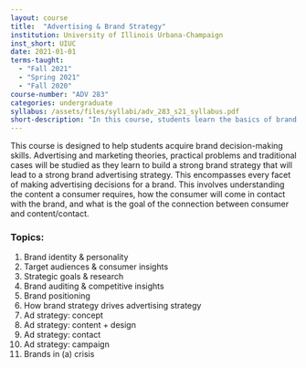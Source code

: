 ```yaml
---
layout: course
title:  "Advertising & Brand Strategy"
institution: University of Illinois Urbana-Champaign
inst_short: UIUC
date: 2021-01-01
terms-taught: 
  - "Fall 2021"
  - "Spring 2021"
  - "Fall 2020"
course-number: "ADV 283"
categories: undergraduate
syllabus: /assets/files/syllabi/adv_283_s21_syllabus.pdf
short-description: "In this course, students learn the basics of brand identity and brand strategy, with a focus on advertising concepts, design, content, implementation, and analysis."
---
```


This course is designed to help students acquire brand decision-making skills. Advertising and marketing theories, practical problems and traditional cases will be studied as they learn to build a strong brand strategy that will lead to a strong brand advertising strategy. This encompasses every facet of making advertising decisions for a brand. This involves understanding the content a consumer requires, how the consumer will come in contact with the brand, and what is the goal of the connection between consumer and content/contact.

### Topics:

1. Brand identity & personality
2. Target audiences & consumer insights
3. Strategic goals & research
4. Brand auditing & competitive insights
5. Brand positioning
6. How brand strategy drives advertising strategy
7. Ad strategy: concept
8. Ad strategy: content + design
9. Ad strategy: contact
10. Ad strategy: campaign
11. Brands in (a) crisis
